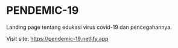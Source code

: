 # PENDEMIC-19

Landing page tentang edukasi virus covid-19 dan pencegahannya. 

Visit site: https://pendemic-19.netlify.app
